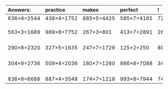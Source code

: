 | Answers: | practice | makes | perfect | ! |
| :--- | :--- | :--- | :--- | :--- |
| 636×4=2544 | 438×4=1752 | 885×5=4425 | 595×7=4165 | 720×5=3600 | 
|   |   |   |   |   | 
|   |   |   |   |   | 
|   |   |   |   |   | 
| 563×3=1689 | 969×8=7752 | 267×3=801 | 413×7=2891 | 269×4=1076 | 
|   |   |   |   |   | 
|   |   |   |   |   | 
|   |   |   |   |   | 
|   |   |   |   |   | 
| 290×8=2320 | 327×5=1635 | 247×7=1729 | 125×2=250 | 897×9=8073 | 
|   |   |   |   |   | 
|   |   |   |   |   | 
|   |   |   |   |   | 
|   |   |   |   |   | 
| 304×9=2736 | 509×4=2036 | 180×7=1260 | 886×8=7088 | 346×6=2076 | 
|   |   |   |   |   | 
|   |   |   |   |   | 
|   |   |   |   |   | 
|   |   |   |   |   | 
| 836×8=6688 | 887×4=3548 | 174×7=1218 | 993×8=7944 | 741×6=4446 | 
